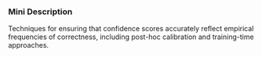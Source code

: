 ### Mini Description

Techniques for ensuring that confidence scores accurately reflect empirical frequencies of correctness, including post-hoc calibration and training-time approaches.
